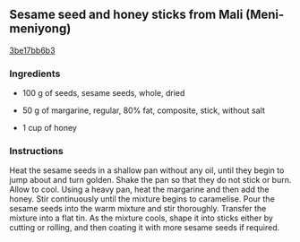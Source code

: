 ## Sesame seed and honey sticks from Mali (Meni-meniyong)

[3be17bb6b3](http://www.food.com/recipe/sesame-seed-and-honey-sticks-from-mali-meni-meniyong-63715)

### Ingredients

 - 100 g of seeds, sesame seeds, whole, dried

 - 50 g of margarine, regular, 80% fat, composite, stick, without salt

 - 1 cup of honey

### Instructions

Heat the sesame seeds in a shallow pan without any oil, until they begin to jump about and turn golden. Shake the pan so that they do not stick or burn. Allow to cool. Using a heavy pan, heat the margarine and then add the honey. Stir continuously until the mixture begins to caramelise. Pour the sesame seeds into the warm mixture and stir thoroughly. Transfer the mixture into a flat tin. As the mixture cools, shape it into sticks either by cutting or rolling, and then coating it with more sesame seeds if required.